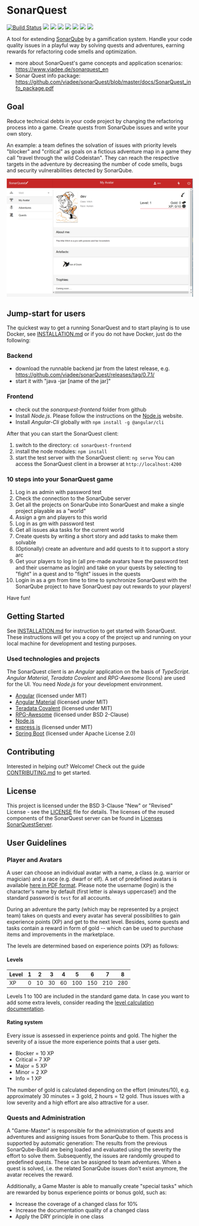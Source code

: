 # SonarQuest

[![Build Status](https://travis-ci.org/viadee/sonarQuest.svg?branch=master)](https://travis-ci.org/viadee/sonarQuest) 
[![](https://img.shields.io/github/release-pre/viadee/sonarquest.svg)](https://github.com/viadee/sonarQuest/releases) 
[![](https://img.shields.io/github/license/viadee/sonarquest.svg)](https://github.com/viadee/sonarQuest/blob/master/LICENSE)
[![](https://img.shields.io/github/stars/viadee/sonarQuest.svg)](https://github.com/viadee/sonarQuest/stargazers) 
[![](https://img.shields.io/github/forks/viadee/sonarQuest.svg)](https://github.com/viadee/sonarQuest/network/members)
[![](https://img.shields.io/github/contributors/viadee/SonarQuest.svg)](https://github.com/viadee/sonarQuest/graphs/contributors) 
[![](https://img.shields.io/github/last-commit/viadee/SonarQuest.svg)](https://github.com/viadee/sonarQuest/commits/master) 
[![](https://img.shields.io/github/commits-since/viadee/SonarQuest/0.7.1.svg)](https://github.com/viadee/sonarQuest/compare/0.7.1...master) 


A tool for extending [SonarQube](https://www.sonarqube.org/) by a gamification system. Handle your code quality issues in a playful way by solving quests and adventures, earning rewards for refactoring code smells and optimization.

* more about SonarQuest's game concepts and application scenarios: https://www.viadee.de/sonarquest_en
* Sonar Quest info package: https://github.com/viadee/sonarQuest/blob/master/docs/SonarQuest_info_package.pdf

## Goal

Reduce technical debts in your code project by changing the refactoring process into a game. Create quests from SonarQube issues and write your own story.

An example: a team defines the solvation of issues with priority levels "blocker" and "critical" as goals on a fictious adventure map in a game they call "travel through the wild Codeistan". They can reach the respective targets in the adventure by decreasing the number of code smells, bugs and security vulnerabilities detected by SonarQube.

![Example](docs/images/screenshot.jpg)

## Jump-start for users

The quickest way to get a running SonarQuest and to start playing is to use Docker, see [INSTALLATION.md](installation.md) or if you do not have Docker, just do the following:

### Backend
* download the runnable backend jar from the latest release, e.g. https://github.com/viadee/sonarQuest/releases/tag/0.7.1/
* start it with "java -jar [name of the jar]"

### Frontend
* check out the *sonarquest-frontend* folder from github
* Install *Node.js*. Please follow the instructions on the [Node.js](https://nodejs.org) website.
* Install *Angular-Cli* globally with `npm install -g @angular/cli`

After that you can start the SonarQuest client:
1. switch to the directory: `cd sonarQuest-frontend`
2. install the node modules: `npm install`
3. start the test server with the SonarQuest client: `ng serve`
You can access the SonarQuest client in a browser at `http://localhost:4200`

### 10 steps into your SonarQuest game

1. Log in as admin with password test
2. Check the connection to the SonarQube server
3. Get all the projects on SonarQube into SonarQuest and make a single project playable as a "world"
4. Assign a gm and players to this world
5. Log in as gm with password test
6. Get all issues aka tasks for the current world
7. Create quests by writing a short story and add tasks to make them solvable
8. (Optionally) create an adventure and add quests to it to support a story arc
9. Get your players to log in (all pre-made avatars have the password test and their username as login) and take on your quests by selecting to "fight" in a quest and to "fight" issues in the quests
10. Login in as a gm from time to time to synchronize SonarQuest with the SonarQube project to have SonarQuest pay out rewards to your players!

Have fun!

## Getting Started

See [INSTALLATION.md](installation.md) for instruction to get started with SonarQuest. These instructions will get you a copy of the project up and running on your local machine for development and testing purposes.


### Used technologies and projects
The SonarQuest client is an *Angular* application on the basis of *TypeScript*. *Angular Material*, *Teradata Covalent* and *RPG-Awesome* (Icons) are used for the UI. You need *Node.js* for your development environment.


* [Angular](https://angular.io) (licensed under MIT)
* [Angular Material](https://material.angular.io) (licensed under MIT)
* [Teradata Covalent](https://teradata.github.io/covalent/#/) (licensed under MIT)
* [RPG-Awesome](https://nagoshiashumari.github.io/Rpg-Awesome/) (licensed under BSD 2-Clause)
* [Node.js](https://nodejs.org/en/)
* [express.js](https://expressjs.com/) (licensed under MIT)
* [Spring Boot](https://spring.io/) (licensed under Apache License 2.0)


## Contributing

Interested in helping out? Welcome! Check out the guide  [CONTRIBUTING.md](CONTRIBUTING.md) to get started.

## License

This project is licensed under the BSD 3-Clause "New" or "Revised" License - see the [LICENSE](LICENSE) file for details.
The licenses of the reused components of the SonarQuest server can be found in [Licenses SonarQuestServer](sonarQuest-backend/src/main/resources/licenses/licenses.json).

## User Guidelines



### Player and Avatars

A user can choose an individual avatar with a name, a class (e.g. warrior or magician) and a race (e.g. dwarf or elf). A set of predefined avatars is available [here in PDF format](AvatarCards.pdf). 
Please note the username (login) is the character's name by default (first letter is always uppercase!) and the standard password is `test` for all accounts.

During an adventure the party (which may be represented by a project team) takes on quests and every avatar has several possibilities to gain experience points (XP) and get to the next level. Besides, some quests and tasks contain a reward in form of gold -- which can be used to purchase items and improvements in the marketplace.

The levels are determined based on experience points (XP) as follows:

#### Levels

| Level | 1 | 2  | 3  | 4  | 5  | 6  | 7  | 8  |
|-------|---|----|----|----|----|----|----|----|
| XP    | 0 | 10 | 30 | 60 | 100| 150| 210| 280|

Levels 1 to 100 are included in the standard game data. In case you want to add some extra levels, consider reading the [level calculation documentation](docs/SonarQuest_Level_Calculation.ods). 

#### Rating system
Every issue is assessed in experience points and gold. The higher the severity of a issue the more experience points that a user gets.
* Blocker = 10 XP
* Critical = 7 XP
* Major = 5 XP
* Minor = 2 XP
* Info = 1 XP

The number of gold is calculated depending on the effort (minutes/10), e.g. approximately 30 minutes = 3 gold, 2 hours = 12 gold.
Thus issues with a low severity and a high effort are also attractive for a user.

### Quests and Administration

A "Game-Master" is responsible for the administration of quests and adventures and assigning issues from SonarQube to them. This process is supported by automatic generation: The results from the previous SonarQube-Build are being loaded and evaluated using the severity the effort to solve them. Subsequently, the issues are randomly grouped to predefined quests. These can be assigned to team adventures.
When a quest is solved, i.e. the related SonarQube issues don't exist anymore, the avatar receives the reward.

Additionally, a Game Master is able to manually create "special tasks" which are rewarded by bonus experience points or bonus gold, such as:

- Increase the coverage of a changed class for 10%
- Increase the documentation quality of a changed class
- Apply the DRY principle in one class

